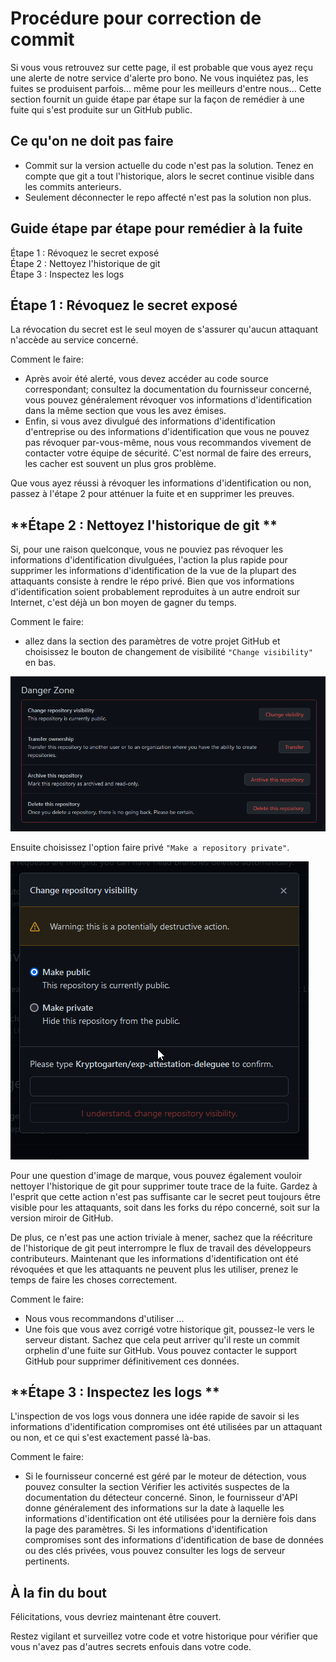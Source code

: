 # Procédure pour correction de commit

Si vous vous retrouvez sur cette page, il est probable que vous ayez reçu une alerte de notre service d'alerte pro bono. Ne vous inquiétez pas, les fuites se produisent parfois... même pour les meilleurs d'entre nous... Cette section fournit un guide étape par étape sur la façon de remédier à une fuite qui s'est produite sur un GitHub public.

## Ce qu'on ne doit pas faire

- Commit sur la version actuelle du code n'est pas la solution. Tenez en compte que git a tout l'historique, alors le secret continue visible dans les commits anterieurs. 
- Seulement déconnecter le repo affecté n'est pas la solution non plus. 

## **Guide étape par étape pour remédier à la fuite**

Étape 1 : Révoquez le secret exposé  
Étape 2 : Nettoyez l'historique de git  
Étape 3 : Inspectez les logs  


## **Étape 1 : Révoquez le secret exposé**

La révocation du secret est le seul moyen de s'assurer qu'aucun attaquant n'accède au service concerné.

Comment le faire: 

- Après avoir été alerté, vous devez accéder au code source correspondant; consultez la documentation du fournisseur concerné, vous pouvez généralement révoquer vos informations d'identification dans la même section que vous les avez émises. 
- Enfin, si vous avez divulgué des informations d'identification d'entreprise ou des informations d'identification que vous ne pouvez pas révoquer par-vous-même, nous vous recommandos vivement de contacter votre équipe de sécurité. C'est normal de faire des erreurs, les cacher est souvent un plus gros problème. 

Que vous ayez réussi à révoquer les informations d'identification ou non, passez à l'étape 2 pour atténuer la fuite et en supprimer les preuves.

## **Étape 2 : Nettoyez l'historique de git **

Si, pour une raison quelconque, vous ne pouviez pas révoquer les informations d'identification divulguées, l'action la plus rapide pour supprimer les informations d'identification de la vue de la plupart des attaquants consiste à rendre le répo privé. Bien que vos informations d'identification soient probablement reproduites à un autre endroit sur Internet, c'est déjà un bon moyen de gagner du temps.

Comment le faire:  

- allez dans la section des paramètres de votre projet GitHub et choisissez le bouton de changement de visibilité  `"Change visibility"` en bas. 

![Change visibilité](./images/ChangerVisibilite.png)

Ensuite choisissez l'option faire privé `"Make a repository private"`. 

![Faire privé](./images/FairePrive.png)

Pour une question d'image de marque, vous pouvez également vouloir nettoyer l'historique de git pour supprimer toute trace de la fuite. Gardez à l'esprit que cette action n'est pas suffisante car le secret peut toujours être visible pour les attaquants, soit dans les forks du répo concerné, soit sur la version miroir de GitHub.

De plus, ce n'est pas une action triviale à mener, sachez que la réécriture de l'historique de git peut interrompre le flux de travail des développeurs contributeurs. Maintenant que les informations d'identification ont été révoquées et que les attaquants ne peuvent plus les utiliser, prenez le temps de faire les choses correctement.

Comment le faire: 

- Nous vous recommandons d'utiliser ...
- Une fois que vous avez corrigé votre historique git, poussez-le vers le serveur distant. Sachez que cela peut arriver qu'il reste un commit orphelin d'une fuite sur GitHub. Vous pouvez contacter le support GitHub pour supprimer définitivement ces données.

## **Étape 3 : Inspectez les logs  **

L'inspection de vos logs vous donnera une idée rapide de savoir si les informations d'identification compromises ont été utilisées par un attaquant ou non, et ce qui s'est exactement passé là-bas.

Comment le faire: 

- Si le fournisseur concerné est géré par le moteur de détection, vous pouvez consulter la section Vérifier les activités suspectes de la documentation du détecteur concerné. Sinon, le fournisseur d'API donne généralement des informations sur la date à laquelle les informations d'identification ont été utilisées pour la dernière fois dans la page des paramètres. Si les informations d'identification compromises sont des informations d'identification de base de données ou des clés privées, vous pouvez consulter les logs de serveur pertinents.

## À la fin du bout

Félicitations, vous devriez maintenant être couvert.

Restez vigilant et surveillez votre code et votre historique pour vérifier que vous n'avez pas d'autres secrets enfouis dans votre code.
